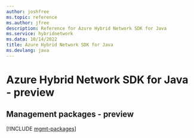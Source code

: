 ```yaml
---
author: joshfree
ms.topic: reference
ms.author: jfree
description: Reference for Azure Hybrid Network SDK for Java
ms.service: hybridnetwork
ms.data: 10/14/2022
title: Azure Hybrid Network SDK for Java
ms.devlang: java
---
```

# Azure Hybrid Network SDK for Java - preview

## Management packages - preview
[!INCLUDE [mgmt-packages](hybrid-network-mgmt-index.md)]